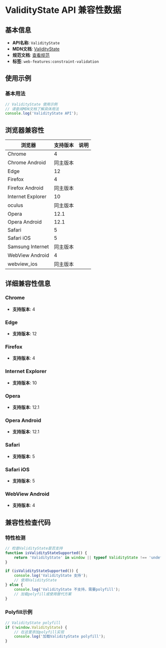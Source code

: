 # ValidityState API 兼容性数据

## 基本信息

- **API名称**: `ValidityState`
- **MDN文档**: [ValidityState](https://developer.mozilla.org/docs/Web/API/ValidityState)
- **规范文档**: [查看规范](https://html.spec.whatwg.org/multipage/form-control-infrastructure.html#validitystate)
- **标签**: `web-features:constraint-validation`

## 使用示例

### 基本用法

```javascript
// ValidityState 使用示例
// 请查阅MDN文档了解具体用法
console.log('ValidityState API');
```

## 浏览器兼容性

| 浏览器 | 支持版本 | 说明 |
|--------|----------|------|
| Chrome | 4 |  |
| Chrome Android | 同主版本 |  |
| Edge | 12 |  |
| Firefox | 4 |  |
| Firefox Android | 同主版本 |  |
| Internet Explorer | 10 |  |
| oculus | 同主版本 |  |
| Opera | 12.1 |  |
| Opera Android | 12.1 |  |
| Safari | 5 |  |
| Safari iOS | 5 |  |
| Samsung Internet | 同主版本 |  |
| WebView Android | 4 |  |
| webview_ios | 同主版本 |  |

## 详细兼容性信息

### Chrome

- **支持版本**: 4

### Edge

- **支持版本**: 12

### Firefox

- **支持版本**: 4

### Internet Explorer

- **支持版本**: 10

### Opera

- **支持版本**: 12.1

### Opera Android

- **支持版本**: 12.1

### Safari

- **支持版本**: 5

### Safari iOS

- **支持版本**: 5

### WebView Android

- **支持版本**: 4

## 兼容性检查代码

### 特性检测

```javascript
// 检查ValidityState是否支持
function isValidityStateSupported() {
    return 'ValidityState' in window || typeof ValidityState !== 'undefined';
}

if (isValidityStateSupported()) {
    console.log('ValidityState 支持');
    // 使用ValidityState
} else {
    console.log('ValidityState 不支持，需要polyfill');
    // 加载polyfill或使用替代方案
}
```

### Polyfill示例

```javascript
// ValidityState polyfill
if (!window.ValidityState) {
    // 在这里添加polyfill实现
    console.log('加载ValidityState polyfill');
}
```

